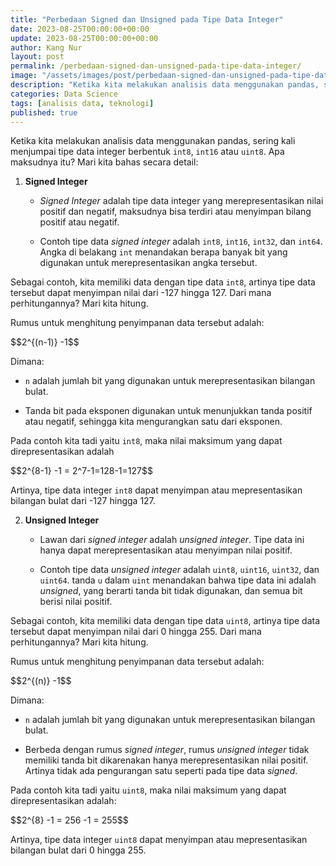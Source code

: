 ```yaml
---
title: "Perbedaan Signed dan Unsigned pada Tipe Data Integer"
date: 2023-08-25T00:00:00+00:00
update: 2023-08-25T00:00:00+00:00
author: Kang Nur
layout: post
permalink: /perbedaan-signed-dan-unsigned-pada-tipe-data-integer/
image: "/assets/images/post/perbedaan-signed-dan-unsigned-pada-tipe-data-integer/gambar0.png"
description: "Ketika kita melakukan analisis data menggunakan pandas, sering kali menjumpai tipe data integer berbentuk int8, int16 atau uint8"
categories: Data Science
tags: [analisis data, teknologi]
published: true
---
```

<p>Ketika kita melakukan analisis data menggunakan pandas, sering kali menjumpai tipe data integer berbentuk <code>int8</code>, <code>int16</code> atau <code>uint8</code>. Apa maksudnya itu? Mari kita bahas secara detail:</p>
<ol>
<li><p><strong>Signed Integer</strong></p>
<ul>
<li><p><em>Signed Integer</em> adalah tipe data integer yang merepresentasikan nilai positif dan negatif, maksudnya bisa terdiri atau menyimpan bilang positif atau negatif.</p>
</li>
<li><p>Contoh tipe data <em>signed integer</em> adalah <code>int8</code>, <code>int16</code>, <code>int32</code>, dan <code>int64</code>. Angka di belakang <code>int</code> menandakan berapa banyak bit yang digunakan untuk merepresentasikan angka tersebut.</p>
</li>
</ul>
</li>
</ol>
<p>  Sebagai contoh, kita memiliki data dengan tipe data <code>int8</code>, artinya tipe data tersebut dapat menyimpan nilai dari -127 hingga 127. Dari mana perhitungannya? Mari kita hitung.</p>
<p>  Rumus untuk menghitung penyimpanan data tersebut adalah:</p>
<div class="formula-container">
  <span class="formula">$$2^{(n-1)} -1$$</span>
</div>
<p>  Dimana:</p>
<ul>
<li><p><code>n</code> adalah jumlah bit yang digunakan untuk merepresentasikan bilangan bulat.</p>
</li>
<li><p>Tanda bit pada eksponen digunakan untuk menunjukkan tanda positif atau negatif, sehingga kita mengurangkan satu dari eksponen.</p>
</li>
</ul>
<p>  Pada contoh kita tadi yaitu <code>int8</code>, maka nilai maksimum yang dapat direpresentasikan adalah</p>
<div class="formula-container">
  <span class="formula">$$2^{8-1} -1 = 2^7-1=128-1=127$$</span>
</div>
<p>  Artinya, tipe data integer <code>int8</code> dapat menyimpan atau mepresentasikan bilangan bulat dari -127 hingga 127.</p>
<ol start="2">
<li><p><strong>Unsigned Integer</strong></p>
<ul>
<li><p>Lawan dari <em>signed integer</em> adalah <em>unsigned integer</em>. Tipe data ini hanya dapat merepresentasikan atau menyimpan nilai positif.</p>
</li>
<li><p>Contoh tipe data <em>unsigned integer</em> adalah <code>uint8</code>, <code>uint16</code>, <code>uint32</code>, dan <code>uint64</code>. tanda <code>u</code> dalam <code>uint</code> menandakan bahwa tipe data ini adalah <em>unsigned</em>, yang berarti tanda bit tidak digunakan, dan semua bit berisi nilai positif.</p>
</li>
</ul>
</li>
</ol>
<p>  Sebagai contoh, kita memiliki data dengan tipe data <code>uint8</code>, artinya tipe data tersebut dapat menyimpan nilai dari 0 hingga 255. Dari mana perhitungannya? Mari kita hitung.</p>
<p>Rumus untuk menghitung penyimpanan data tersebut adalah:</p>
<div class="formula-container">
  <span class="formula">$$2^{(n)} -1$$</span>
</div>
<p>Dimana:</p>
<ul>
<li><p><code>n</code> adalah jumlah bit yang digunakan untuk merepresentasikan bilangan bulat.</p>
</li>
<li><p>Berbeda dengan rumus <em>signed integer</em>, rumus <em>unsigned integer</em> tidak memiliki tanda bit dikarenakan hanya merepresentasikan nilai positif. Artinya tidak ada pengurangan satu seperti pada tipe data <em>signed</em>.</p>
</li>
</ul>
<p>  Pada contoh kita tadi yaitu <code>uint8</code>, maka nilai maksimum yang dapat direpresentasikan adalah:</p>
<div class="formula-container">
  <span class="formula">$$2^{8} -1 = 256 -1 = 255$$</span>
</div>
<p>Artinya, tipe data integer <code>uint8</code> dapat menyimpan atau mepresentasikan bilangan bulat dari 0 hingga 255.</p>

